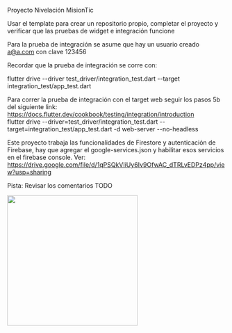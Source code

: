 Proyecto Nivelación MisionTic 

Usar el template para crear un repositorio propio, completar el proyecto y verificar que las pruebas de widget e integración funcione

Para la prueba de integración se asume que hay un usuario creado a@a.com con clave 123456

Recordar que la prueba de integración se corre con:   

flutter drive --driver test_driver/integration_test.dart --target integration_test/app_test.dart

Para correr la prueba de integración con el target web seguir los pasos 5b del siguiente link:   
https://docs.flutter.dev/cookbook/testing/integration/introduction   
flutter drive   --driver=test_driver/integration_test.dart   --target=integration_test/app_test.dart   -d web-server --no-headless


Este proyecto trabaja las funcionalidades de Firestore y autenticación de Firebase, hay que agregar el google-services.json y habilitar esos servicios en el firebase console. Ver: https://drive.google.com/file/d/1qPSQkVIiUy6Iv9OfwAC_dTRLvEDPz4pp/view?usp=sharing   

Pista: Revisar los comentarios TODO   


<img src="firebase.gif" width="300" />